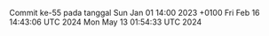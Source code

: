 Commit ke-55 pada tanggal Sun Jan 01 14:00 2023 +0100
Fri Feb 16 14:43:06 UTC 2024
Mon May 13 01:54:33 UTC 2024
